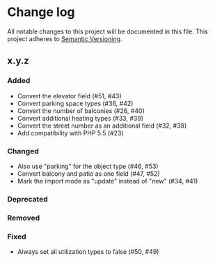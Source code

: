 # Change log

All notable changes to this project will be documented in this file.
This project adheres to [Semantic Versioning](https://semver.org/).

## x.y.z

### Added
- Convert the elevator field (#51, #43)
- Convert parking space types (#36, #42)
- Convert the number of balconies (#26, #40)
- Convert additional heating types (#33, #39)
- Convert the street number as an additional field (#32, #38)
- Add compatibility with PHP 5.5 (#23)

### Changed
- Also use "parking" for the object type (#46, #53)
- Convert balcony and patio as one field (#47, #52)
- Mark the import mode as "update" instead of "new" (#34, #41)

### Deprecated

### Removed

### Fixed
- Always set all utilization types to false (#50, #49)
